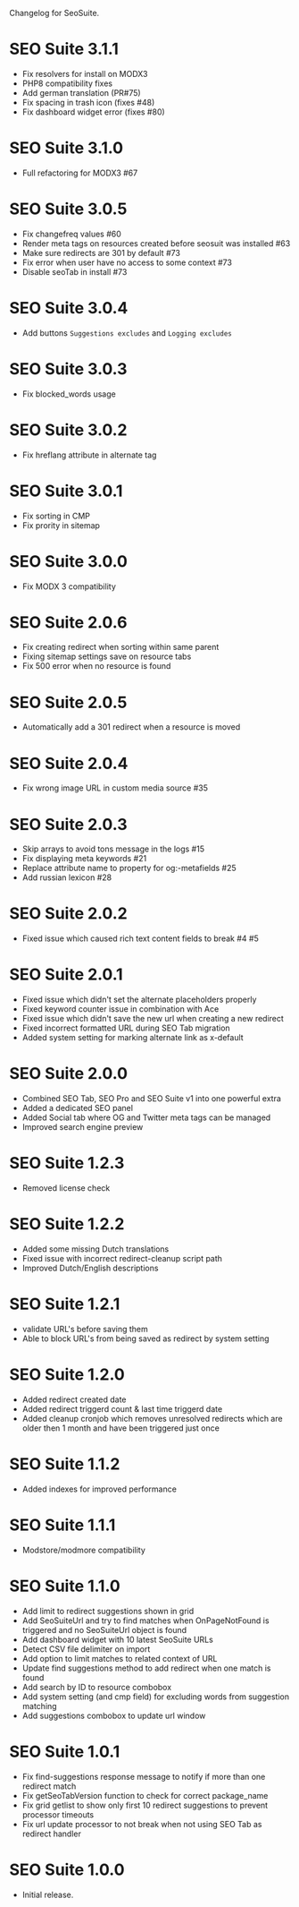 Changelog for SeoSuite.

SEO Suite 3.1.1
==============
- Fix resolvers for install on MODX3
- PHP8 compatibility fixes
- Add german translation (PR#75)
- Fix spacing in trash icon (fixes #48)
- Fix dashboard widget error (fixes #80)

SEO Suite 3.1.0
==============
- Full refactoring for MODX3 #67

SEO Suite 3.0.5
==============
- Fix changefreq values #60
- Render meta tags on resources created before seosuit was installed #63
- Make sure redirects are 301 by default #73
- Fix error when user have no access to some context #73
- Disable seoTab in install #73

SEO Suite 3.0.4
==============
- Add buttons `Suggestions excludes` and `Logging excludes`

SEO Suite 3.0.3
==============
- Fix blocked_words usage

SEO Suite 3.0.2
==============
- Fix hreflang attribute in alternate tag

SEO Suite 3.0.1
==============
- Fix sorting in CMP
- Fix prority in sitemap

SEO Suite 3.0.0
==============
- Fix MODX 3 compatibility

SEO Suite 2.0.6
==============
- Fix creating redirect when sorting within same parent
- Fixing sitemap settings save on resource tabs
- Fix 500 error when no resource is found

SEO Suite 2.0.5
==============
- Automatically add a 301 redirect when a resource is moved

SEO Suite 2.0.4
==============
- Fix wrong image URL in custom media source #35

SEO Suite 2.0.3
==============
- Skip arrays to avoid tons message in the logs #15
- Fix displaying meta keywords #21
- Replace attribute name to property for og:-metafields #25
- Add russian lexicon #28

SEO Suite 2.0.2
==============
- Fixed issue which caused rich text content fields to break #4 #5

SEO Suite 2.0.1
==============
- Fixed issue which didn't set the alternate placeholders properly
- Fixed keyword counter issue in combination with Ace
- Fixed issue which didn't save the new url when creating a new redirect
- Fixed incorrect formatted URL during SEO Tab migration
- Added system setting for marking alternate link as x-default

SEO Suite 2.0.0
==============
- Combined SEO Tab, SEO Pro and SEO Suite v1 into one powerful extra
- Added a dedicated SEO panel
- Added Social tab where OG and Twitter meta tags can be managed
- Improved search engine preview

SEO Suite 1.2.3
==============
- Removed license check

SEO Suite 1.2.2
==============
- Added some missing Dutch translations
- Fixed issue with incorrect redirect-cleanup script path
- Improved Dutch/English descriptions

SEO Suite 1.2.1
==============
- validate URL's before saving them
- Able to block URL's from being saved as redirect by system setting

SEO Suite 1.2.0
==============
- Added redirect created date
- Added redirect triggerd count & last time triggerd date
- Added cleanup cronjob which removes unresolved redirects which are older then 1 month and have been triggered just once

SEO Suite 1.1.2
==============
- Added indexes for improved performance

SEO Suite 1.1.1
==============
- Modstore/modmore compatibility

SEO Suite 1.1.0
==============
- Add limit to redirect suggestions shown in grid
- Add SeoSuiteUrl and try to find matches when OnPageNotFound is triggered and no SeoSuiteUrl object is found
- Add dashboard widget with 10 latest SeoSuite URLs
- Detect CSV file delimiter on import
- Add option to limit matches to related context of URL
- Update find suggestions method to add redirect when one match is found
- Add search by ID to resource combobox
- Add system setting (and cmp field) for excluding words from suggestion matching
- Add suggestions combobox to update url window

SEO Suite 1.0.1
==============
- Fix find-suggestions response message to notify if more than one redirect match
- Fix getSeoTabVersion function to check for correct package_name
- Fix grid getlist to show only first 10 redirect suggestions to prevent processor timeouts
- Fix url update processor to not break when not using SEO Tab as redirect handler

SEO Suite 1.0.0
==============
- Initial release.
